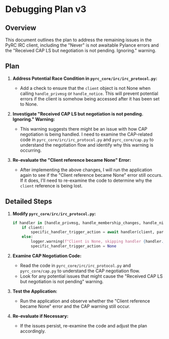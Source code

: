 # Debugging Plan v3

## Overview

This document outlines the plan to address the remaining issues in the PyRC IRC client, including the "Never" is not awaitable Pylance errors and the "Received CAP LS but negotiation is not pending. Ignoring." warning.

## Plan

1.  **Address Potential Race Condition in `pyrc_core/irc/irc_protocol.py`:**

    - Add a check to ensure that the `client` object is not None when calling `handle_privmsg` or `handle_notice`. This will prevent potential errors if the client is somehow being accessed after it has been set to None.

2.  **Investigate "Received CAP LS but negotiation is not pending. Ignoring." Warning:**

    - This warning suggests there might be an issue with how CAP negotiation is being handled. I need to examine the CAP-related code in `pyrc_core/irc/irc_protocol.py` and `pyrc_core/cap.py` to understand the negotiation flow and identify why this warning is occurring.

3.  **Re-evaluate the "Client reference became None" Error:**
    - After implementing the above changes, I will run the application again to see if the "Client reference became None" error still occurs. If it does, I'll need to re-examine the code to determine why the `client` reference is being lost.

## Detailed Steps

1.  **Modify `pyrc_core/irc/irc_protocol.py`:**

    ```python
    if handler in [handle_privmsg, handle_membership_changes, handle_nick_message, handle_mode_message, handle_topic_command_event, handle_notice, handle_chghost_command_event]:
        if client:
            specific_handler_trigger_action = await handler(client, parsed_msg, line)
        else:
            logger.warning(f"Client is None, skipping handler {handler.__name__}")
            specific_handler_trigger_action = None
    ```

2.  **Examine CAP Negotiation Code:**

    - Read the code in `pyrc_core/irc/irc_protocol.py` and `pyrc_core/cap.py` to understand the CAP negotiation flow.
    - Look for any potential issues that might cause the "Received CAP LS but negotiation is not pending" warning.

3.  **Test the Application:**

    - Run the application and observe whether the "Client reference became None" error and the CAP warning still occur.

4.  **Re-evaluate if Necessary:**
    - If the issues persist, re-examine the code and adjust the plan accordingly.
